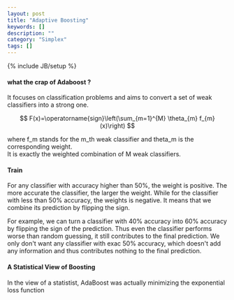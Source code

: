 ```yaml
---
layout: post
title: "Adaptive Boosting"
keywords: []
description: ""
category: "Simplex"
tags: []
---
```

{% include JB/setup %}

#### what the crap of Adaboost ?

It focuses on classification problems and aims to convert a set of weak
classifiers into a strong one.

$$
F(x)=\operatorname{sign}\left(\sum_{m=1}^{M} \theta_{m} f_{m}(x)\right)
$$

where f\_m stands for the m\_th weak classifier and theta\_m is the
corresponding weight. <br /> It is exactly the weighted combination of M weak
classifiers.


#### Train
For any classifier with accuracy higher than 50%, the weight is positive. The
more accurate the classifier, the larger the weight. While for the classifier
with less than 50% accuracy, the weights is negative. It means that we combine
its prediction by flipping the sign. <br />

For example, we can turn a classifier with 40% accuracy into 60% accuracy by
flipping the sign of the prediction.  Thus even the classifier performs worse
than random guessing, it still contributes to the final prediction.  We only
don't want any classifier with exac 50% accuracy, which doesn't add any
information and thus contributes nothing to the final prediction.

#### A Statistical View of Boosting
In the view of a statistist, AdaBoost was actually minimizing the exponential
loss function

